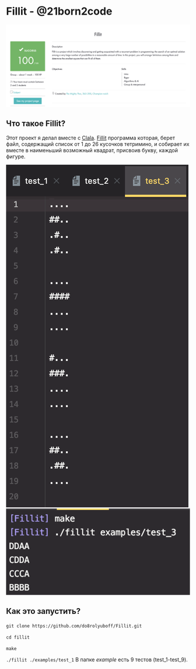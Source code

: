 # Fillit - @21born2code
![Иллюстрация к проекту](https://github.com/do8rolyuboff/Fillit/blob/master/other/screen.png)

## Что такое Fillit?
Этот проект я делал вместе с [Clala](https://github.com/dkotenko).
[Fillit](https://github.com/do8rolyuboff/Fillit/blob/master/other/fillit.en.pdf) программа которая, берет файл, содержащий список от 1 до 26 кусочков тетримино, и собирает их вместе в наименьший возможный квадрат, присвоив букву, каждой фигуре.

![Input](https://github.com/do8rolyuboff/Fillit/blob/master/other/%23%23%23%23.png)
![Output](https://github.com/do8rolyuboff/Fillit/blob/master/other/make.png)



## Как это запустить?
`git clone https://github.com/do8rolyuboff/Fillit.git`

`cd fillit`

`make`

`./fillit ./examples/test_1`
В папке *example* есть 9 тестов (test_1-test_9).

